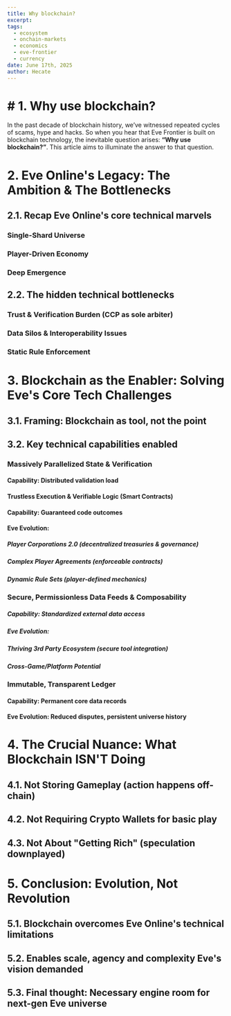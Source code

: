 ```yaml
---
title: Why blockchain?
excerpt: 
tags:
  - ecosystem
  - onchain-markets
  - economics
  - eve-frontier
  - currency
date: June 17th, 2025
author: Hecate
---
```

# # 1. Why use blockchain?

In the past decade of blockchain history, we’ve witnessed repeated cycles of scams, hype and hacks. So when you hear that Eve Frontier is built on blockchain technology, the inevitable question arises: **“Why use blockchain?”**. This article aims to illuminate the answer to that question.
# 2. Eve Online's Legacy: The Ambition & The Bottlenecks
## 2.1. Recap Eve Online's core technical marvels
### Single-Shard Universe
### Player-Driven Economy
### Deep Emergence
## 2.2. The hidden technical bottlenecks
### Trust & Verification Burden (CCP as sole arbiter)
### Data Silos & Interoperability Issues
### Static Rule Enforcement

# 3. Blockchain as the Enabler: Solving Eve's Core Tech Challenges
## 3.1. Framing: Blockchain as tool, not the point
## 3.2. Key technical capabilities enabled
### Massively Parallelized State & Verification
#### Capability: Distributed validation load
#### Trustless Execution & Verifiable Logic (Smart Contracts)
#### Capability: Guaranteed code outcomes
#### Eve Evolution: 
##### Player Corporations 2.0 (decentralized treasuries & governance)
##### Complex Player Agreements (enforceable contracts)
##### Dynamic Rule Sets (player-defined mechanics)
### Secure, Permissionless Data Feeds & Composability
##### Capability: Standardized external data access
##### Eve Evolution: 
##### Thriving 3rd Party Ecosystem (secure tool integration)
##### Cross-Game/Platform Potential
### Immutable, Transparent Ledger
#### Capability: Permanent core data records
#### Eve Evolution: Reduced disputes, persistent universe history

# 4. The Crucial Nuance: What Blockchain ISN'T Doing
## 4.1. Not Storing Gameplay (action happens off-chain)
## 4.2. Not Requiring Crypto Wallets for basic play
## 4.3. Not About "Getting Rich" (speculation downplayed)

# 5. Conclusion: Evolution, Not Revolution
## 5.1. Blockchain overcomes Eve Online's technical limitations
## 5.2. Enables scale, agency and complexity Eve's vision demanded
## 5.3. Final thought: Necessary engine room for next-gen Eve universe